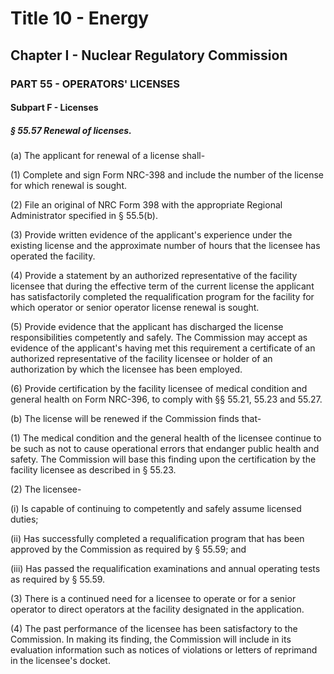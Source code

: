 
# Title 10 - Energy
## Chapter I - Nuclear Regulatory Commission
### PART 55 - OPERATORS' LICENSES
#### Subpart F - Licenses
##### § 55.57 Renewal of licenses.

(a) The applicant for renewal of a license shall-

(1) Complete and sign Form NRC-398 and include the number of the license for which renewal is sought.

(2) File an original of NRC Form 398 with the appropriate Regional Administrator specified in § 55.5(b).

(3) Provide written evidence of the applicant's experience under the existing license and the approximate number of hours that the licensee has operated the facility.

(4) Provide a statement by an authorized representative of the facility licensee that during the effective term of the current license the applicant has satisfactorily completed the requalification program for the facility for which operator or senior operator license renewal is sought.

(5) Provide evidence that the applicant has discharged the license responsibilities competently and safely. The Commission may accept as evidence of the applicant's having met this requirement a certificate of an authorized representative of the facility licensee or holder of an authorization by which the licensee has been employed.

(6) Provide certification by the facility licensee of medical condition and general health on Form NRC-396, to comply with §§ 55.21, 55.23 and 55.27.

(b) The license will be renewed if the Commission finds that-

(1) The medical condition and the general health of the licensee continue to be such as not to cause operational errors that endanger public health and safety. The Commission will base this finding upon the certification by the facility licensee as described in § 55.23.

(2) The licensee-

(i) Is capable of continuing to competently and safely assume licensed duties;

(ii) Has successfully completed a requalification program that has been approved by the Commission as required by § 55.59; and

(iii) Has passed the requalification examinations and annual operating tests as required by § 55.59.

(3) There is a continued need for a licensee to operate or for a senior operator to direct operators at the facility designated in the application.

(4) The past performance of the licensee has been satisfactory to the Commission. In making its finding, the Commission will include in its evaluation information such as notices of violations or letters of reprimand in the licensee's docket.
